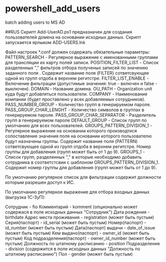 # powershell_add_users
batch adding users to MS AD

##RUS
Скрипт Add-UserAD.ps1 предназначен для создания пользователей домена на основании исходных данных.
Скрипт запускается ярлыком ADD-USERS.lnk

Файл настроек *.conf должен содержать обязательные параметры:
PATTERN_SEARCH              - Регулярное выражение с именованными группами для трансляции их карту полей записи.
POSITION_FILTER_LIST		    - Список разделенных "," фильтров отбора полученых записей по значению заданного поля . Содержит название поля (FILTER) сответсвующее одной из групп отдоба в верхнем регитстре.
FILTER_LIST_ENABLE		      - Включение фильтрации (допустимые значения: true - включен и false - выключен).
DOMAIN				              - Название домена.
OU_PATH				              - Organization unit куда будут добавляться пользователи.
COMPANY				              - Наименование компании (будет проставлено у всех добавляемых сотрудников).
PASS_NUMBER_GROUP		        - Количество групп в генерируемом пароле.
PASS_GROUP_CHAR_LENGHT		  - Количество символов в группах в генерируемом пароле.
PASS_GROUP_CHAR_SEPARATOR	  - Разделитель групп в генерируемом пароле
DEFAULT_GROUP			          - Список групп по умолчанию для всех пользователей.
GROUPS_PATTERN_DIVISION_1	  - Регулярное выражение на основании которого производтися сопоставление значения поля на основании которого пользователю будут назначены группы. Содержит название поля (PATTERN) сответсвующее одной из групп отдоба в верхнем регитстре. Номер группы для добавления (групп может быть от 1 до 9).
GROUPS_1			              - Список групп, разделенных "," в которые необходимо добавить сотрудника в соответстсвии с шаблоном GROUPS_PATTERN_DIVISION_1. Содержит номер группы для добавления (групп может быть от 1 до 9).

По умолчанию регулярное список для фильтрации содержит должности которым разрешен доступ к ИС.

По умолчанию регулярное выражение для отбора входных данных (выгрузка 1С-ЗуП):

Сотрудник				                  - fio 
Комментарий				                - komment (опционально может содержася в поле исходных данных "Сотрудник")
Дата рождения				              - birthdate
Адрес места проживания			      - registration (может быть пустым)
Серия(паспорт)				            - id_serial (может быть пустым)
Номер(паспорт)				            - id_number (может быть пустым)
Дата(паспорт) выдачи			        - date_of_issue (может быть пустым)
Кем выдано(паспорт)			          - owner_id (может быть пустым)
Код подразделения(паспорт)		    - owner_id_number (может быть пустым)
Должность по штатному расписанию	- position
Подразделение				              - division (содержится в поле исходных данных "Должность по штатному расписанию")
Пол					                      - gender (может быть пустым)

